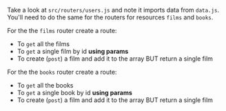 Take a look at `src/routers/users.js` and note it imports data from `data.js`. You'll need to do the same for the routers for resources `films` and `books`.

For the the `films` router create a route:

- To `get` all the films
- To `get` a single film by id **using params**
- To create (`post`) a film and add it to the array BUT return a single film

For the the `books` router create a route:

- To `get` all the books
- To `get` a single book by id **using params**
- To create (`post`) a film and add it to the array BUT return a single film
